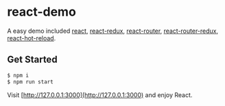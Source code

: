 # react-demo
A easy demo included [react](https://github.com/facebook/react), [react-redux](https://github.com/reactjs/react-redux), [react-router](https://github.com/reactjs/react-router),
[react-router-redux](https://github.com/reactjs/react-router-redux),  [react-hot-reload](https://github.com/gaearon/react-hot-loader).

## Get Started

```bash
$ npm i
$ npm run start
```

Visit [http://127.0.0.1:3000](http://127.0.0.1:3000) and enjoy React.
